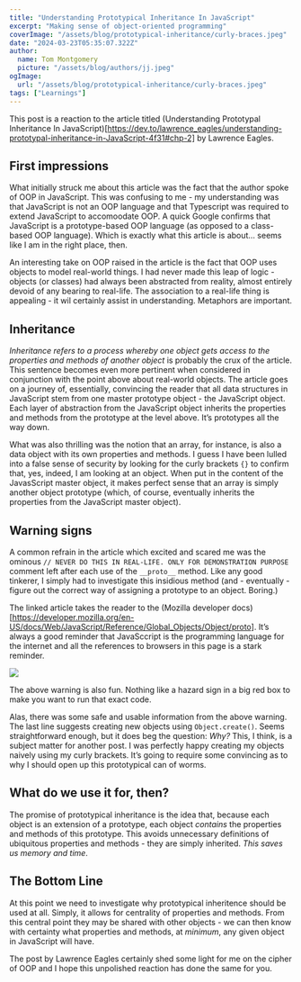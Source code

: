 ```yaml
---
title: "Understanding Prototypical Inheritance In JavaScript"
excerpt: "Making sense of object-oriented programming"
coverImage: "/assets/blog/prototypical-inheritance/curly-braces.jpeg"
date: "2024-03-23T05:35:07.322Z"
author:
  name: Tom Montgomery
  picture: "/assets/blog/authors/jj.jpeg"
ogImage:
  url: "/assets/blog/prototypical-inheritance/curly-braces.jpeg"
tags: ["Learnings"]
---
```


This post is a reaction to the article titled (Understanding Prototypal Inheritance In JavaScript)[https://dev.to/lawrence_eagles/understanding-prototypal-inheritance-in-JavaScript-4f31#chp-2] by Lawrence Eagles.

## First impressions

What initially struck me about this article was the fact that the author spoke of OOP in JavaScript. This was confusing to me - my understanding was that JavaScript is not an OOP language and that Typescript was required to extend JavaScript to accomoodate OOP. A quick Google confirms that JavaScript is a prototype-based OOP language (as opposed to a class-based OOP language). Which is exactly what this article is about… seems like I am in the right place, then.

An interesting take on OOP raised in the article is the fact that OOP uses objects to model real-world things. I had never made this leap of logic - objects (or classes) had always been abstracted from reality, almost entirely devoid of any bearing to real-life. The association to a real-life thing is appealing - it wil certainly assist in understanding. Metaphors are important.

## Inheritance

_Inheritance refers to a process whereby one object gets access to the properties and methods of another object_ is probably the crux of the article. This sentence becomes even more pertinent when considered in conjunction with the point above about real-world objects. The article goes on a journey of, essentially, convincing the reader that all data structures in JavaScript stem from one master prototype object - the JavaScript object. Each layer of abstraction from the JavaScript object inherits the properties and methods from the prototype at the level above. It’s prototypes all the way down.

What was also thrilling was the notion that an array, for instance, is also a data object with its own properties and methods. I guess I have been lulled into a false sense of security by looking for the curly brackets `{}` to confirm that, yes, indeed, I am looking at an object. When put in the content of the JavasScript master object, it makes perfect sense that an array is simply another object prototype (which, of course, eventually inherits the properties from the JavaScript master object).

## Warning signs

A common refrain in the article which excited and scared me was the ominous `// NEVER DO THIS IN REAL-LIFE. ONLY FOR DEMONSTRATION PURPOSE` comment left after each use of the `__proto__` method. Like any good tinkerer, I simply had to investigate this insidious method (and - eventually - figure out the correct way of assigning a prototype to an object. Boring.)

The linked article takes the reader to the (Mozilla developer docs)[https://developer.mozilla.org/en-US/docs/Web/JavaScript/Reference/Global_Objects/Object/proto]. It’s always a good reminder that JavaSccript is the programming language for the internet and all the references to browsers in this page is a stark reminder.

![](/assets/blog/prototypical-inheritance/mozilla-developer-docs.png)

The above warning is also fun. Nothing like a hazard sign in a big red box to make you want to run that exact code.

Alas, there was some safe and usable information from the above warning. The last line suggests creating new objects using `Object.create()`. Seems straightforward enough, but it does beg the question: _Why?_ This, I think, is a subject matter for another post. I was perfectly happy creating my objects naively using my curly brackets. It’s going to require some convincing as to why I should open up this prototypical can of worms.

## What do we use it for, then?

The promise of prototypical inheritance is the idea that, because each object is an extension of a prototype, each object _contains_ the properties and methods of this prototype. This avoids unnecessary definitions of ubiquitous properties and methods - they are simply inherited. _This saves us memory and time_.

## The Bottom Line

At this point we need to investigate why prototypical inheritence should be used at all. Simply, it allows for centrality of properties and methods. From this central point they may be shared with other objects - we can then know with certainty what properties and methods, at _minimum_, any given object in JavaScript will have.

The post by Lawrence Eagles certainly shed some light for me on the cipher of OOP and I hope this unpolished reaction has done the same for you.
